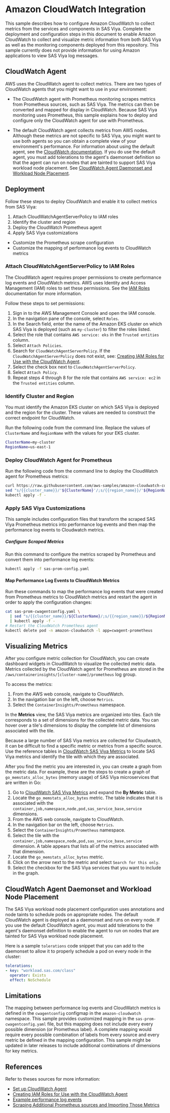 # Amazon CloudWatch Integration

This sample describes how to configure Amazon CloudWatch to collect metrics
from the services and components in SAS Viya. Complete the deployment
and configuration steps in this document to enable Amazon CloudWatch to collect and
visualize metric information from both SAS Viya as well as the monitoring components deployed from this repository. This sample currently does not provide information for using Amazon applications to view SAS Viya log messages.

## CloudWatch Agent

AWS uses the CloudWatch agent to collect metrics. There are two types of CloudWatch agents that you might want to use in your environment:

- The CloudWatch agent with Prometheus monitoring scrapes metrics from Prometheus sources, such as SAS Viya. The metrics can then be converted and mapped for display in CloudWatch. Because SAS Viya monitoring uses Prometheus, this sample explains how to deploy and configure only the CloudWatch agent for use with Prometheus. 

- The default CloudWatch agent collects metrics from AWS nodes. Although these metrics are not specific to SAS Viya, you might want to use both agents so you can obtain a complete view of your environment's performance. For information about using the default agent, see the 
[CloudWatch documentation](https://docs.aws.amazon.com/AmazonCloudWatch/latest/monitoring/Install-CloudWatch-Agent.html). If you do use the default agent, you must add tolerations to the
agent's daemonset definition so that the agent can run on nodes that are tainted to support SAS Viya workload node placement. See [CloudWatch Agent Daemonset and Workload Node Placement](#wnp_tolerations).

## Deployment

Follow these steps to deploy CloudWatch and enable it to collect metrics from SAS Viya:

1. Attach CloudWatchAgentServerPolicy to IAM roles
2. Identify the cluster and region
3. Deploy the CloudWatch Prometheus agent
4. Apply SAS Viya customizations
  * Customize the Prometheus scrape configuration
  * Customize the mapping of performance log events to CloudWatch metrics

### Attach CloudWatchAgentServerPolicy to IAM Roles

The CloudWatch agent requires proper permissions to create performance log
events and CloudWatch metrics. AWS uses Identity and Access Management (IAM) roles to set these permissions. See the [IAM Roles](https://docs.aws.amazon.com/IAM/latest/UserGuide/id_roles.html)
documentation for more information.

Follow these steps to set permissions:

1. Sign in to the AWS Management Console and open the IAM console.
2. In the navigation pane of the console, select `Roles`.
3. In the Search field, enter the name of the Amazon EKS cluster on which SAS Viya is deployed (such as `my-cluster`) to filter the roles listed.
4. Select the role that contains `AWS service: eks` in the `Trusted entities` column.
5. Select `Attach Policies`.
6. Search for `CloudWatchAgentServerPolicy`. If the `CloudWatchAgentServerPolicy` does not exist, see:
[Creating IAM Roles for Use with the CloudWatch Agent](https://docs.aws.amazon.com/AmazonCloudWatch/latest/monitoring/create-iam-roles-for-cloudwatch-agent-commandline.html).
7. Select the check box next to `CloudWatchAgentServerPolicy`.
8. Select `Attach Policy`.
9. Repeat steps 4 through 8 for the role that contains `AWS service: ec2` in the `Trusted entities` column.  

### Identify Cluster and Region

You must identify the Amazon EKS cluster on which SAS Viya is deployed and the region for the cluster. These values are needed to construct the correct endpoint for CloudWatch.

Run the following code from the command line. Replace the
values of `ClusterName` and `RegionName` with the values for your EKS cluster.

```bash
ClusterName=my-cluster
RegionName=us-east-1
```

### Deploy CloudWatch Agent for Prometheus

Run the following code from the command line to deploy the CloudWatch agent for Prometheus metrics:

```bash
curl https://raw.githubusercontent.com/aws-samples/amazon-cloudwatch-container-insights/latest/k8s-deployment-manifest-templates/deployment-mode/service/cwagent-prometheus/prometheus-k8s.yaml | 
sed "s/{{cluster_name}}/'${ClusterName}'/;s/{{region_name}}/'${RegionName}'/" | 
kubectl apply -f -
```

### Apply SAS Viya Customizations

This sample includes configuration files that transform the scraped SAS Viya Prometheus metrics into performance log events and then map the performance log events to Cloudwatch metrics.

##### Configure Scraped Metrics

Run this command to configure the metrics scraped by Prometheus and convert them into performance log events:

```bash
kubectl apply -f sas-prom-config.yaml
```
#### Map Performance Log Events to CloudWatch Metrics

Run these commands to map the performance log events that were created from Prometheus metrics to CloudWatch metrics and restart the agent in order to apply the configuration changes:

```bash
cat sas-prom-cwagentconfig.yaml \
  | sed "s/{{cluster_name}}/${ClusterName}/;s/{{region_name}}/${RegionName}/" \
  | kubectl apply -f -
# Restart the CloudWatch Prometheus agent
kubectl delete pod -n amazon-cloudwatch -l app=cwagent-prometheus
```

## Visualizing Metrics

After you configure metric collection for CloudWatch, you can create dashboard widgets in CloudWatch to visualize the collected metric data. Metrics collected by the CloudWatch agent for Prometheus are stored in the
`/aws/containerinsights/[cluster-name]/prometheus` log group.

To access the metrics:

1. From the AWS web console, navigate to CloudWatch.
2. In the navigation bar on the left, choose `Metrics`.
3. Select the `ContainerInsights/Prometheus` namespace.

In the **Metrics** view, the SAS Viya metrics are organized into tiles. Each tile corresponds to a set of dimensions for the collected metric data. You can hover over a tile's dimensions to display the complete list of dimensions associated with the tile. 

Because a large number of SAS Viya metrics are collected for Cloudwatch, it can be difficult to find a specific metric or metrics from a specific source. Use the reference tables in [CloudWatch SAS Viya Metrics](reference.md) to locate SAS Viya metrics and identify the tile with which they are associated.

After you find the metric you are interested in, you can create a graph from the metric data. For example, these are the steps to create a graph of `go_memstats_alloc_bytes`
(memory usage) of SAS Viya microservices that are written in Go:

1. Go to [CloudWatch SAS Viya Metrics](reference.md) and expand the **By Metric** table.
2. Locate the `go_memstats_alloc_bytes` metric. The table indicates that it is associated with the `container,job,namespace,node,pod,sas_service_base,service` dimensions.  
3. From the AWS web console, navigate to CloudWatch.
4. In the navigation bar on the left, choose `Metrics`.
5. Select the `ContainerInsights/Prometheus` namespace.
6. Select the tile with the `container,job,namespace,node,pod,sas_service_base,service` dimension. A table appears that lists all of the metrics associated with that dimension.
7. Locate the `go_memstats_alloc_bytes` metric.
8. Click on the arrow next to the metric and select `Search for this only`.
9. Select the checkbox for the SAS Viya services that you want to include in the graph.

## CloudWatch Agent Daemonset and Workload Node Placement<a name=wnp_tolerations></a>

The SAS Viya workload node placement configuration uses annotations and node taints
to schedule pods on appropriate nodes. The default CloudWatch agent is deployed
as a daemonset and runs on every node. If you use the default CloudWatch agent, you must add tolerations to the agent's daemonset definition to enable the agent to run on nodes that are tainted for SAS Viya workload node placement.

Here is a sample `tolerations` code snippet that you can add to the daemonset to
allow it to properly schedule a pod on every node in the cluster:

```yaml
tolerations:
- key: "workload.sas.com/class"
  operator: Exists
  effect: NoSchedule
```

## Limitations

The mapping between performance log events and CloudWatch metrics is defined
in the `cwagentconfig` configmap in the `amazon-cloudwatch` namespace. This sample provides 
customized mapping in the `sas-prom-cwagentconfig.yaml` file, but this mapping does not include every every possible dimension (or Prometheus label). A complete mapping would require every possible combination of labels from every source and every metric be defined in the mapping configuration. This sample might be updated in later releases to include additional combinations of dimensions for key metrics.

## References

Refer to theses sources for more information:

* [Set up CloudWatch Agent](https://docs.aws.amazon.com/AmazonCloudWatch/latest/monitoring/ContainerInsights-Prometheus-Setup.html)
* [Creating IAM Roles for Use with the CloudWatch Agent](https://docs.aws.amazon.com/AmazonCloudWatch/latest/monitoring/create-iam-roles-for-cloudwatch-agent-commandline.html)
* [Example performance log events](https://docs.aws.amazon.com/AmazonCloudWatch/latest/monitoring/Container-Insights-reference-performance-logs-EKS.html)
* [Scraping Additional Prometheus sources and Importing Those Metrics](https://docs.aws.amazon.com/AmazonCloudWatch/latest/monitoring/ContainerInsights-Prometheus-Setup-configure-ECS.html)
